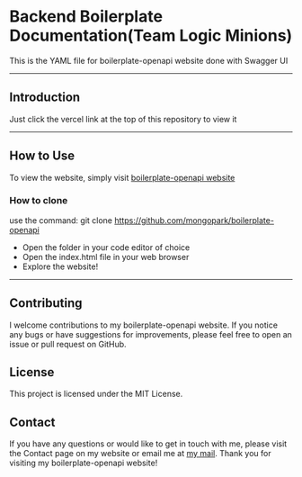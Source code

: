 # Backend Boilerplate Documentation(Team Logic Minions)

This is the YAML file for boilerplate-openapi website done with Swagger UI

---

## Introduction

Just click the vercel link at the top of this repository to view it


---

## How to Use

To view the website, simply visit [boilerplate-openapi website](https://boilerplate-openapi.vercel.app)

###  How to clone

use the command:
git clone https://github.com/mongopark/boilerplate-openapi
- Open the folder in your code editor of choice
- Open the index.html file in your web browser
- Explore the website!

--- 

## Contributing

I welcome contributions to my boilerplate-openapi website. If you notice any bugs or have suggestions for improvements, please feel free to open an issue or pull request on GitHub.

## License

This project is licensed under the MIT License.

## Contact
If you have any questions or would like to get in touch with me, please visit the Contact page on my website or email me at [my mail](mailto:mongsolomon@gmail.com). Thank you for visiting my boilerplate-openapi website!